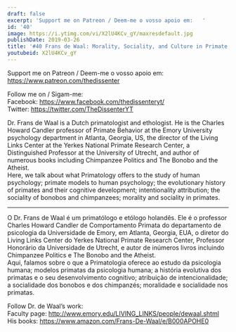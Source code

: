 ```yaml
---
draft: false
excerpt: 'Support me on Patreon / Deem-me o vosso apoio em:   '
id: '40'
image: https://i.ytimg.com/vi/X2lU4KCv_gY/maxresdefault.jpg
publishDate: 2019-03-26
title: '#40 Frans de Waal: Morality, Sociality, and Culture in Primate Societies'
youtubeid: X2lU4KCv_gY
---
```

Support me on Patreon / Deem-me o vosso apoio em:   
https://www.patreon.com/thedissenter

Follow me on / Sigam-me:  
Facebook: https://www.facebook.com/thedissenteryt/  
Twitter: https://twitter.com/TheDissenterYT

Dr. Frans de Waal is a Dutch primatologist and ethologist. He is the Charles Howard Candler professor of Primate Behavior at the Emory University psychology department in Atlanta, Georgia, US, the director of the Living Links Center at the Yerkes National Primate Research Center, a Distinguished Professor at the University of Utrecht, and author of numerous books including Chimpanzee Politics and The Bonobo and the Atheist.  
Here, we talk about what Primatology offers to the study of human psychology; primate models to human psychology; the evolutionary history of primates and their cognitive development; intentionality attribution; the sociality of bonobos and chimpanzees; morality and sociality in primates.

---

O Dr. Frans de Waal é um primatólogo e etólogo holandês. Ele é o professor Charles Howard Candler de Comportamento Primata do departamento de psicologia da Universidade de Emory, em Atlanta, Georgia, EUA, o diretor do Living Links Center do  Yerkes National Primate Research Center, Professor Honorário da Universidade de Utrecht, e autor de inúmeros livros incluindo Chimpanzee Politics e The Bonobo and the Atheist.  
Aqui, falamos sobre o que a Primatologia oferece ao estudo da psicologia humana; modelos primatas da psicologia humana; a história evolutiva dos primatas e o seu desenvolvimento cognitivo; atribuição de intencionalidade; a socialidade dos bonobos e dos chimpanzés; moralidade e socialidade nos primatas.

Follow Dr. de Waal’s work:  
Faculty page: http://www.emory.edu/LIVING_LINKS/people/dewaal.shtml  
His books: https://www.amazon.com/Frans-De-Waal/e/B000APOHE0